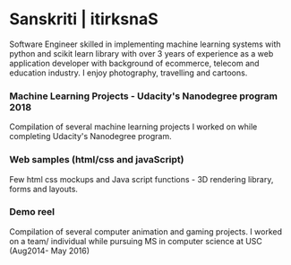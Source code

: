 # Sanskriti | itirksnaS

Software Engineer skilled in implementing machine learning systems with python and scikit learn library with over 3 years of experience as a web application developer with background of ecommerce, telecom and education industry. I enjoy photography, travelling and cartoons.


### Machine Learning Projects - Udacity's Nanodegree program 2018
Compilation of several machine learning projects I worked on while completing Udacity's Nanodegree program.

### Web samples (html/css and javaScript)
Few html css mockups and Java script functions - 3D rendering library, forms and layouts.  

### Demo reel 
Compilation of several computer animation and gaming projects. I worked on a team/ individual while pursuing MS in computer science at USC (Aug2014- May 2016)

